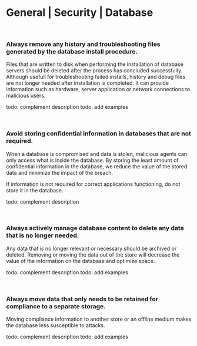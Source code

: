 # General | Security | Database
<br>


### Always remove any history and troubleshooting files generated by the database install procedure.

Files that are written to disk when performing the installation of database servers should be deleted after the process has concluded successfully. Although usefull
for troubleshooting failed installs, history and debug files are not longer needed after installation is completed. It can provide information such as hardware, server
application or network connections to malicious users.

todo: complement description
todo: add examples

<br>


### Avoid storing confidential information in databases that are not required.

When a database is compromised and data is stolen, malicious agents can only access what is inside the database. By storing the least amount of confidential information
in the database, we reduce the value of the stored data and minimize the impact of the breach.

If information is not required for correct applications functioning, do not store it in the database.

todo: complement description

<br>


### Always actively manage database content to delete any data that is no longer needed.

Any data that is no longer relevant or necessary should be archived or deleted. Removing or moving the data out of the store will decrease the value of the information
on the database and optimize space.

todo: complement description
todo: add examples

<br>


### Always move data that only needs to be retained for compliance to a separate storage.

Moving compliance information to another store or an offline medium makes the database less susceptible to attacks.

todo: complement description
todo: add examples

<br>

